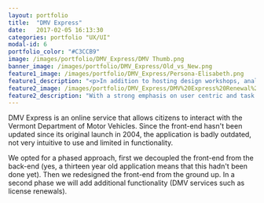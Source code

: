 ```yaml
---
layout: portfolio
title:  "DMV Express"
date:   2017-02-05 16:13:30
categories: portfolio "UX/UI"
modal-id: 6
portfolio_color: "#C3CCB9"
image: /images/portfolio/DMV_Express/DMV Thumb.png
banner_image: /images/portfolio/DMV_Express/Old_vs_New.png
feature1_image: /images/portfolio/DMV_Express/Persona-Elisabeth.png
feature1_description: "<p>In addition to hosting design workshops, analyzing user data, and user interviews, we created personas and wrote user stories to inform the new workflow and a brand new UI.</p>"
feature2_image: /images/portfolio/DMV_Express/DMV%20Express%20Renewal%20Card@2x.png
feature2_description: "With a strong emphasis on user centric and task driven design, the new application is much easier to use and instills much greater trust. The visual design matches the official State of Vermont look and feel. Needles to say, this service is fully accessible and responsive."
---
```

<p>DMV Express is an online service that allows citizens to interact with the Vermont Department of Motor Vehicles. Since the front-end hasn't been updated since its original launch in 2004, the application is badly outdated, not very intuitive to use and limited in functionality.</p>
<p>We opted for a phased approach, first we decoupled the front-end from the back-end (yes, a thirteen year old application means that this hadn't been done yet). Then we redesigned the front-end from the ground up. In a second phase we will add additional functionality (DMV services such as license renewals).</p>